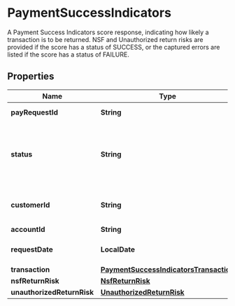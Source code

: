 

# PaymentSuccessIndicators

A Payment Success Indicators score response, indicating how likely a transaction is to be returned. NSF and Unauthorized return risks are provided if the score has a status of SUCCESS, or the captured errors are listed if the score has a status of FAILURE.

## Properties

| Name | Type | Description | Notes |
|------------ | ------------- | ------------- | -------------|
|**payRequestId** | **String** | Unique identifier of the Payments request |  |
|**status** | **String** | Current status of the score generation. Possible values are \&quot;IN PROGRESS\&quot;, \&quot;SUCCESS\&quot;, \&quot;FAILURE\&quot; |  |
|**customerId** | **String** | A customer ID. See Add Customer API for how to create a customer ID. |  |
|**accountId** | **String** | An account ID |  |
|**requestDate** | **LocalDate** | The ISO 8601 format (YYYY-MM-DD) date of the request. |  |
|**transaction** | [**PaymentSuccessIndicatorsTransaction**](PaymentSuccessIndicatorsTransaction.md) |  |  |
|**nsfReturnRisk** | [**NsfReturnRisk**](NsfReturnRisk.md) |  |  [optional] |
|**unauthorizedReturnRisk** | [**UnauthorizedReturnRisk**](UnauthorizedReturnRisk.md) |  |  [optional] |



